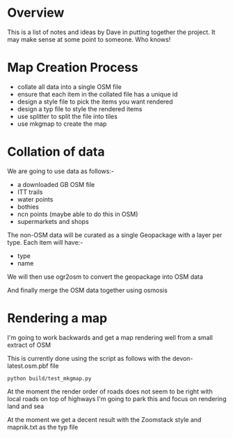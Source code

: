 # Overview

This is a list of notes and ideas by Dave in putting together the project. It may make sense at some point to someone. Who knows!

# Map Creation Process

- collate all data into a single OSM file
- ensure that each item in the collated file has a unique id
- design a style file to pick the items you want rendered
- design a typ file to style the rendered items
- use splitter to split the file into tiles
- use mkgmap to create the map

# Collation of data

We are going to use data as follows:-

- a downloaded GB OSM file
- ITT trails
- water points
- bothies
- ncn points (maybe able to do this in OSM)
- supermarkets and shops

The non-OSM data will be curated as a single Geopackage with a layer per type. Each item will have:-

- type
- name

We will then use ogr2osm to convert the geopackage into OSM data 

And finally merge the OSM data together using osmosis

# Rendering a map

I'm going to work backwards and get a map rendering well from a small extract of OSM

This is currently done using the script as follows with the devon-latest.osm.pbf file

```commandline
python build/test_mkgmap.py
```

At the moment the render order of roads does not seem to be right with local roads on top of highways
I'm going to park this and focus on rendering land and sea

At the moment we get a decent result with the Zoomstack style and mapnik.txt as the typ file

